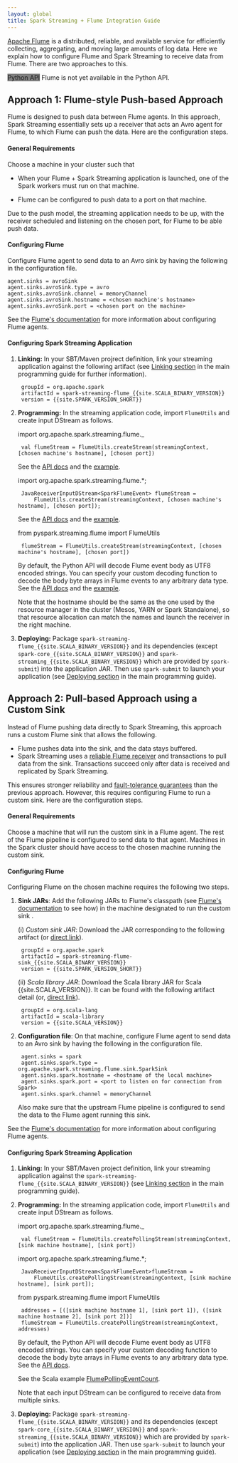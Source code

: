 ```yaml
---
layout: global
title: Spark Streaming + Flume Integration Guide
---
```


[Apache Flume](https://flume.apache.org/) is a distributed, reliable, and available service for efficiently collecting, aggregating, and moving large amounts of log data. Here we explain how to configure Flume and Spark Streaming to receive data from Flume. There are two approaches to this.

<span class="badge" style="background-color: grey">Python API</span> Flume is not yet available in the Python API.

## Approach 1: Flume-style Push-based Approach
Flume is designed to push data between Flume agents. In this approach, Spark Streaming essentially sets up a receiver that acts an Avro agent for Flume, to which Flume can push the data. Here are the configuration steps.

#### General Requirements
Choose a machine in your cluster such that

- When your Flume + Spark Streaming application is launched, one of the Spark workers must run on that machine.

- Flume can be configured to push data to a port on that machine.

Due to the push model, the streaming application needs to be up, with the receiver scheduled and listening on the chosen port, for Flume to be able push data.

#### Configuring Flume
Configure Flume agent to send data to an Avro sink by having the following in the configuration file.

	agent.sinks = avroSink
	agent.sinks.avroSink.type = avro
    agent.sinks.avroSink.channel = memoryChannel
    agent.sinks.avroSink.hostname = <chosen machine's hostname>
	agent.sinks.avroSink.port = <chosen port on the machine>

See the [Flume's documentation](https://flume.apache.org/documentation.html) for more information about
configuring Flume agents.

#### Configuring Spark Streaming Application
1. **Linking:** In your SBT/Maven projrect definition, link your streaming application against the following artifact (see [Linking section](streaming-programming-guide.html#linking) in the main programming guide for further information).

		groupId = org.apache.spark
		artifactId = spark-streaming-flume_{{site.SCALA_BINARY_VERSION}}
		version = {{site.SPARK_VERSION_SHORT}}

2. **Programming:** In the streaming application code, import `FlumeUtils` and create input DStream as follows.

	<div class="codetabs">
	<div data-lang="scala" markdown="1">
		import org.apache.spark.streaming.flume._

		val flumeStream = FlumeUtils.createStream(streamingContext, [chosen machine's hostname], [chosen port])

	See the [API docs](api/scala/index.html#org.apache.spark.streaming.flume.FlumeUtils$)
	and the [example]({{site.SPARK_GITHUB_URL}}/tree/master/examples/src/main/scala/org/apache/spark/examples/streaming/FlumeEventCount.scala).
	</div>
	<div data-lang="java" markdown="1">
		import org.apache.spark.streaming.flume.*;

		JavaReceiverInputDStream<SparkFlumeEvent> flumeStream =
        	FlumeUtils.createStream(streamingContext, [chosen machine's hostname], [chosen port]);

	See the [API docs](api/java/index.html?org/apache/spark/streaming/flume/FlumeUtils.html)
	and the [example]({{site.SPARK_GITHUB_URL}}/tree/master/examples/src/main/java/org/apache/spark/examples/streaming/JavaFlumeEventCount.java).
	</div>
	<div data-lang="python" markdown="1">
		from pyspark.streaming.flume import FlumeUtils

		flumeStream = FlumeUtils.createStream(streamingContext, [chosen machine's hostname], [chosen port])

	By default, the Python API will decode Flume event body as UTF8 encoded strings. You can specify your custom decoding function to decode the body byte arrays in Flume events to any arbitrary data type. 
	See the [API docs](api/python/pyspark.streaming.html#pyspark.streaming.flume.FlumeUtils)
	and the [example]({{site.SPARK_GITHUB_URL}}/blob/master/examples/src/main/python/streaming/flume_wordcount.py).
	</div>
	</div>

	Note that the hostname should be the same as the one used by the resource manager in the
    cluster (Mesos, YARN or Spark Standalone), so that resource allocation can match the names and launch
    the receiver in the right machine.

3. **Deploying:** Package `spark-streaming-flume_{{site.SCALA_BINARY_VERSION}}` and its dependencies (except `spark-core_{{site.SCALA_BINARY_VERSION}}` and `spark-streaming_{{site.SCALA_BINARY_VERSION}}` which are provided by `spark-submit`) into the application JAR. Then use `spark-submit` to launch your application (see [Deploying section](streaming-programming-guide.html#deploying-applications) in the main programming guide).

## Approach 2: Pull-based Approach using a Custom Sink
Instead of Flume pushing data directly to Spark Streaming, this approach runs a custom Flume sink that allows the following.

- Flume pushes data into the sink, and the data stays buffered.
- Spark Streaming uses a [reliable Flume receiver](streaming-programming-guide.html#receiver-reliability)
  and transactions to pull data from the sink. Transactions succeed only after data is received and
  replicated by Spark Streaming.

This ensures stronger reliability and
[fault-tolerance guarantees](streaming-programming-guide.html#fault-tolerance-semantics)
than the previous approach. However, this requires configuring Flume to run a custom sink.
Here are the configuration steps.

#### General Requirements
Choose a machine that will run the custom sink in a Flume agent. The rest of the Flume pipeline is configured to send data to that agent. Machines in the Spark cluster should have access to the chosen machine running the custom sink.

#### Configuring Flume
Configuring Flume on the chosen machine requires the following two steps.

1. **Sink JARs**: Add the following JARs to Flume's classpath (see [Flume's documentation](https://flume.apache.org/documentation.html) to see how) in the machine designated to run the custom sink .

	(i) *Custom sink JAR*: Download the JAR corresponding to the following artifact (or [direct link](http://search.maven.org/remotecontent?filepath=org/apache/spark/spark-streaming-flume-sink_{{site.SCALA_BINARY_VERSION}}/{{site.SPARK_VERSION_SHORT}}/spark-streaming-flume-sink_{{site.SCALA_BINARY_VERSION}}-{{site.SPARK_VERSION_SHORT}}.jar)).

		groupId = org.apache.spark
		artifactId = spark-streaming-flume-sink_{{site.SCALA_BINARY_VERSION}}
		version = {{site.SPARK_VERSION_SHORT}}

	(ii) *Scala library JAR*: Download the Scala library JAR for Scala {{site.SCALA_VERSION}}. It can be found with the following artifact detail (or, [direct link](http://search.maven.org/remotecontent?filepath=org/scala-lang/scala-library/{{site.SCALA_VERSION}}/scala-library-{{site.SCALA_VERSION}}.jar)).

		groupId = org.scala-lang
		artifactId = scala-library
		version = {{site.SCALA_VERSION}}

2. **Configuration file**: On that machine, configure Flume agent to send data to an Avro sink by having the following in the configuration file.

		agent.sinks = spark
		agent.sinks.spark.type = org.apache.spark.streaming.flume.sink.SparkSink
		agent.sinks.spark.hostname = <hostname of the local machine>
		agent.sinks.spark.port = <port to listen on for connection from Spark>
		agent.sinks.spark.channel = memoryChannel

	Also make sure that the upstream Flume pipeline is configured to send the data to the Flume agent running this sink.

See the [Flume's documentation](https://flume.apache.org/documentation.html) for more information about
configuring Flume agents.

#### Configuring Spark Streaming Application
1. **Linking:** In your SBT/Maven project definition, link your streaming application against the `spark-streaming-flume_{{site.SCALA_BINARY_VERSION}}` (see [Linking section](streaming-programming-guide.html#linking) in the main programming guide).

2. **Programming:** In the streaming application code, import `FlumeUtils` and create input DStream as follows.

	<div class="codetabs">
	<div data-lang="scala" markdown="1">
		import org.apache.spark.streaming.flume._

		val flumeStream = FlumeUtils.createPollingStream(streamingContext, [sink machine hostname], [sink port])
	</div>
	<div data-lang="java" markdown="1">
		import org.apache.spark.streaming.flume.*;

		JavaReceiverInputDStream<SparkFlumeEvent>flumeStream =
			FlumeUtils.createPollingStream(streamingContext, [sink machine hostname], [sink port]);
	</div>
	<div data-lang="python" markdown="1">
		from pyspark.streaming.flume import FlumeUtils

		addresses = [([sink machine hostname 1], [sink port 1]), ([sink machine hostname 2], [sink port 2])]
		flumeStream = FlumeUtils.createPollingStream(streamingContext, addresses)

	By default, the Python API will decode Flume event body as UTF8 encoded strings. You can specify your custom decoding function to decode the body byte arrays in Flume events to any arbitrary data type.
	See the [API docs](api/python/pyspark.streaming.html#pyspark.streaming.flume.FlumeUtils).
	</div>
	</div>

	See the Scala example [FlumePollingEventCount]({{site.SPARK_GITHUB_URL}}/tree/master/examples/src/main/scala/org/apache/spark/examples/streaming/FlumePollingEventCount.scala).

	Note that each input DStream can be configured to receive data from multiple sinks.

3. **Deploying:** Package `spark-streaming-flume_{{site.SCALA_BINARY_VERSION}}` and its dependencies (except `spark-core_{{site.SCALA_BINARY_VERSION}}` and `spark-streaming_{{site.SCALA_BINARY_VERSION}}` which are provided by `spark-submit`) into the application JAR. Then use `spark-submit` to launch your application (see [Deploying section](streaming-programming-guide.html#deploying-applications) in the main programming guide).



